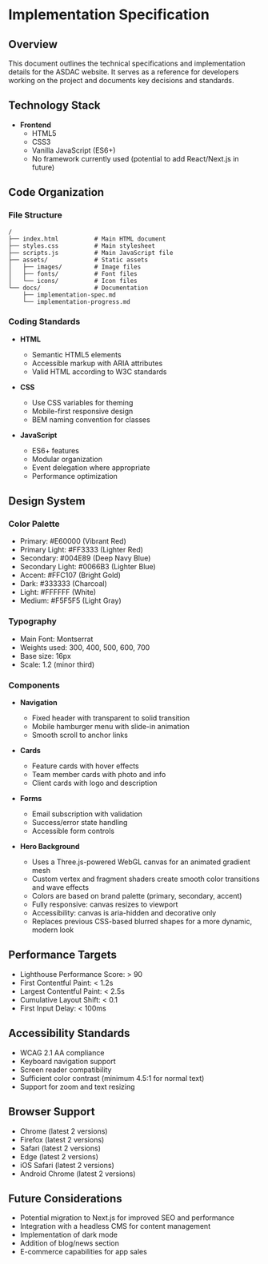 # Implementation Specification

## Overview

This document outlines the technical specifications and implementation details for the ASDAC website. It serves as a reference for developers working on the project and documents key decisions and standards.

## Technology Stack

- **Frontend**
  - HTML5
  - CSS3
  - Vanilla JavaScript (ES6+)
  - No framework currently used (potential to add React/Next.js in future)

## Code Organization

### File Structure

```
/
├── index.html          # Main HTML document
├── styles.css          # Main stylesheet
├── scripts.js          # Main JavaScript file
├── assets/             # Static assets
│   ├── images/         # Image files
│   ├── fonts/          # Font files
│   └── icons/          # Icon files
└── docs/               # Documentation
    ├── implementation-spec.md
    └── implementation-progress.md
```

### Coding Standards

- **HTML**
  - Semantic HTML5 elements
  - Accessible markup with ARIA attributes
  - Valid HTML according to W3C standards

- **CSS**
  - Use CSS variables for theming
  - Mobile-first responsive design
  - BEM naming convention for classes

- **JavaScript**
  - ES6+ features
  - Modular organization
  - Event delegation where appropriate
  - Performance optimization

## Design System

### Color Palette

- Primary: #E60000 (Vibrant Red)
- Primary Light: #FF3333 (Lighter Red)
- Secondary: #004E89 (Deep Navy Blue)
- Secondary Light: #0066B3 (Lighter Blue)
- Accent: #FFC107 (Bright Gold)
- Dark: #333333 (Charcoal)
- Light: #FFFFFF (White)
- Medium: #F5F5F5 (Light Gray)

### Typography

- Main Font: Montserrat
- Weights used: 300, 400, 500, 600, 700
- Base size: 16px
- Scale: 1.2 (minor third)

### Components

- **Navigation**
  - Fixed header with transparent to solid transition
  - Mobile hamburger menu with slide-in animation
  - Smooth scroll to anchor links

- **Cards**
  - Feature cards with hover effects
  - Team member cards with photo and info
  - Client cards with logo and description

- **Forms**
  - Email subscription with validation
  - Success/error state handling
  - Accessible form controls

- **Hero Background**
  - Uses a Three.js-powered WebGL canvas for an animated gradient mesh
  - Custom vertex and fragment shaders create smooth color transitions and wave effects
  - Colors are based on brand palette (primary, secondary, accent)
  - Fully responsive: canvas resizes to viewport
  - Accessibility: canvas is aria-hidden and decorative only
  - Replaces previous CSS-based blurred shapes for a more dynamic, modern look

## Performance Targets

- Lighthouse Performance Score: > 90
- First Contentful Paint: < 1.2s
- Largest Contentful Paint: < 2.5s
- Cumulative Layout Shift: < 0.1
- First Input Delay: < 100ms

## Accessibility Standards

- WCAG 2.1 AA compliance
- Keyboard navigation support
- Screen reader compatibility
- Sufficient color contrast (minimum 4.5:1 for normal text)
- Support for zoom and text resizing

## Browser Support

- Chrome (latest 2 versions)
- Firefox (latest 2 versions)
- Safari (latest 2 versions)
- Edge (latest 2 versions)
- iOS Safari (latest 2 versions)
- Android Chrome (latest 2 versions)

## Future Considerations

- Potential migration to Next.js for improved SEO and performance
- Integration with a headless CMS for content management
- Implementation of dark mode
- Addition of blog/news section
- E-commerce capabilities for app sales 